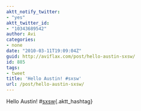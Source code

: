 ```yaml
---
aktt_notify_twitter:
- "yes"
aktt_twitter_id:
- "10343689542"
author: Avi
categories:
- none
date: "2010-03-11T19:09:04Z"
guid: http://aviflax.com/post/hello-austin-sxsw/
id: 885
tags:
- tweet
title: 'Hello Austin! #sxsw'
url: /post/hello-austin-sxsw/
---
```

Hello Austin! #[sxsw](http://search.twitter.com/search?q=%23sxsw){.aktt_hashtag}